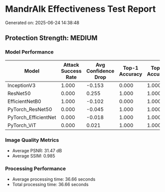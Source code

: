 # MandrAIk Effectiveness Test Report

Generated on: 2025-06-24 14:38:48

## Protection Strength: MEDIUM

### Model Performance

| Model | Attack Success Rate | Avg Confidence Drop | Top-1 Accuracy | Top-5 Accuracy |
|-------|-------------------|-------------------|----------------|----------------|
| InceptionV3 | 1.000 | -0.153 | 0.000 | 1.000 |
| ResNet50 | 0.000 | 0.255 | 1.000 | 1.000 |
| EfficientNetB0 | 1.000 | -0.102 | 0.000 | 1.000 |
| PyTorch_ResNet50 | 0.000 | -0.045 | 1.000 | 1.000 |
| PyTorch_EfficientNet | 0.000 | -0.018 | 1.000 | 1.000 |
| PyTorch_ViT | 0.000 | 0.021 | 1.000 | 1.000 |

### Image Quality Metrics

- Average PSNR: 31.47 dB
- Average SSIM: 0.985

### Processing Performance

- Average processing time: 36.66 seconds
- Total processing time: 36.66 seconds

